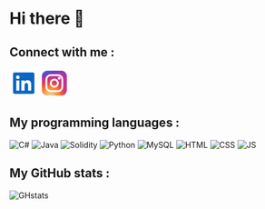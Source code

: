 # Hi there 👋

## Connect with me : 

<a title="LinkedIn" href="https://www.linkedin.com/in/emilienmarotta"><img src="./img/linkedin.svg" alt="LinkedIn" width="50px"/></a>   <a title="Instagram" href="https://instagram.com/emilienmrta"><img src="./img/instagram.svg" alt="Instagram" width="50px"/></a>

## My programming languages :

 <img title="C#" width="50px" src="https://cdn.jsdelivr.net/gh/devicons/devicon@latest/icons/csharp/csharp-original.svg" />    <img title="Java" width="50px" src="https://cdn.jsdelivr.net/gh/devicons/devicon@latest/icons/java/java-original.svg" />   <img title="Solidity" width="50px" src="https://cdn.jsdelivr.net/gh/devicons/devicon@latest/icons/solidity/solidity-original.svg" />   <img title="Python" width="50px" src="https://cdn.jsdelivr.net/gh/devicons/devicon@latest/icons/python/python-original.svg" />   <img title="MySQL" width="50px" src="https://cdn.jsdelivr.net/gh/devicons/devicon@latest/icons/mysql/mysql-original.svg" />   <img title="HTML" width="50px" src="https://cdn.jsdelivr.net/gh/devicons/devicon@latest/icons/html5/html5-original.svg" />   <img title="CSS" width="50px" src="https://cdn.jsdelivr.net/gh/devicons/devicon@latest/icons/css3/css3-original.svg" />    <img title="JS" width="50px" src="https://cdn.jsdelivr.net/gh/devicons/devicon@latest/icons/javascript/javascript-original.svg" />

## My GitHub stats : 

![GHstats](https://github-readme-stats.vercel.app/api?username=emilienmarotta&show_icons=true)
